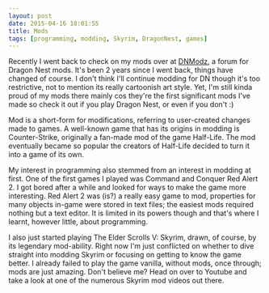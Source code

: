 ```yaml
---
layout: post
date: 2015-04-16 18:01:55
title: Mods
tags: [programming, modding, Skyrim, DragonNest, games]
---
```

Recently I went back to check on my mods over at [DNModz](http://www.dnmodz.com), a forum for Dragon Nest mods. It's been 2 years since I went back, things have changed of course. I don't think I'll continue modding for DN though it's too restrictive, not to mention its really cartoonish art style. Yet, I'm still kinda proud of my mods there mainly cos they're the first significant mods I've made so check it out if you play Dragon Nest, or even if you don't :)

Mod is a short-form for modifications, referring to user-created changes made to games. A well-known game that has its origins in modding is Counter-Strike, originally a fan-made mod of the game Half-Life. The mod eventually became so popular the creators of Half-Life decided to turn it into a game of its own.

My interest in programming also stemmed from an interest in modding at first. One of the first games I played was Command and Conquer Red Alert 2. I got bored after a while and looked for ways to make the game more interesting. Red Alert 2 was (is?) a really easy game to mod, properties for many objects in-game were stored in text files; the easiest mods required nothing but a text editor. It is limited in its powers though and that's where I learnt, however little, about programming.

I also just started playing The Elder Scrolls V: Skyrim, drawn, of course, by its legendary mod-ability. Right now I'm just conflicted on whether to dive straight into modding Skyrim or focusing on getting to know the game better. I already failed to play the game vanilla, without mods, once through; mods are just amazing. Don't believe me? Head on over to Youtube and take a look at one of the numerous Skyrim mod videos out there.